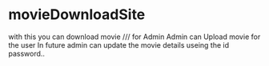 # movieDownloadSite
with this you can download movie
/// for Admin
Admin can Upload movie for the user 
In future admin can update the movie details useing the id password..
